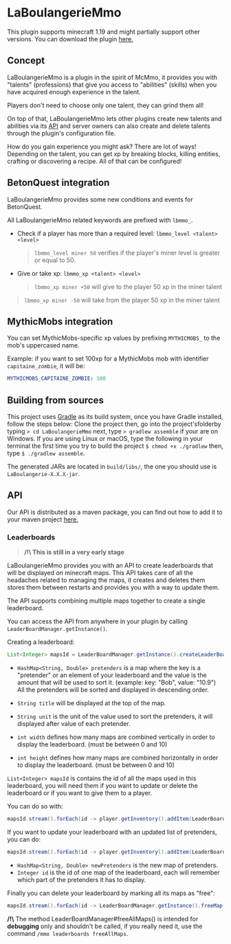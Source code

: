 # LaBoulangerieMmo

This plugin supports minecraft 1.19 and might partially support other versions.
You can download the plugin [here.](https://github.com/LaBoulangerie/LaBoulangerieMmo/releases/latest)

## Concept

LaBoulangerieMmo is a plugin in the spirit of McMmo, it provides you with "talents" (professions) that give you access to "abilities" (skills) when you have acquired enough experience in the talent.

Players don't need to choose only one talent, they can grind them all!

On top of that, LaBoulangerieMmo lets other plugins create new talents and abilities via its [API](#api) and server owners can also create and delete talents through the plugin's configuration file.

How do you gain experience you might ask? There are lot of ways! Depending on the talent, you can get xp by breaking blocks, killing entities, crafting or discovering a recipe. All of that can be configured!

## BetonQuest integration

LaBoulangerieMmo provides some new conditions and events for BetonQuest.

All LaBoulangerieMmo related keywords are prefixed with `lbmmo_`.

-   Check if a player has more than a required level: `lbmmo_level <talent> <level>`

    > `lbmmo_level miner 50` verifies if the player's miner level is greater or equal to 50.

-   Give or take xp: `lbmmo_xp <talent> <level>`
    > `lbmmo_xp miner +50` will give to the player 50 xp in the miner talent

> `lbmmo_xp miner -50` will take from the player 50 xp in the miner talent

## MythicMobs integration

You can set MythicMobs-specific xp values by prefixing `MYTHICMOBS_` to the mob's uppercased name.

Example: if you want to set 100xp for a MythicMobs mob with identifier `capitaine_zombie`, it will be:

```yml
MYTHICMOBS_CAPITAINE_ZOMBIE: 100
```

## Building from sources

This project uses [Gradle](https://gradle.org/) as its build system, once you have Gradle installed, follow the steps below:
Clone the project then, go into the project'sfolderby typing `> cd LaBoulangerieMmo` next, type `> gradlew assemble` if your are on Windows.
If you are using Linux or macOS, type the following in your terminal the first time you try to build the project `$ chmod +x ./gradlew` then, type `$ ./gradlew assemble`.

The generated JARs are located in `build/libs/`, the one you should use is `LaBoulangerie-X.X.X-jar`.

## API

Our API is distributed as a maven package, you can find out how to add it to your maven project [here.](https://github.com/LaBoulangerie/LaBoulangerieMmo/packages/1356101)

### Leaderboards

> **/!\ This is still in a very early stage**

LaBoulangerieMmo provides you with an API to create leaderboards that will be displayed on minecraft maps.
This API takes care of all the headaches related to managing the maps, it creates and deletes them stores them between restarts and provides you with a way to update them.

The API supports combining multiple maps together to create a single leaderboard.

You can access the API from anywhere in your plugin by calling `LeaderBoardManager.getInstance()`.

Creating a leaderboard:

```java
List<Integer> mapsId = LeaderBoardManager.getInstance().createLeaderBoard(pretenders, title, unit, width, height)
```

-   `HashMap<String, Double> pretenders` is a map where the key is a "pretender" or an element of your leaderboard and the value is the amount that will be used to sort it. (example: key: "Bob", value: "10.9")
    All the pretenders will be sorted and displayed in descending order.

-   `String title` will be displayed at the top of the map.
-   `String unit` is the unit of the value used to sort the pretenders, it will displayed after value of each pretender.
-   `int width` defines how many maps are combined vertically in order to display the leaderboard. (must be between 0 and 10)
-   `int height` defines how many maps are combined horizontally in order to display the leaderboard. (must be between 0 and 10)

`List<Integer> mapsId` is contains the id of all the maps used in this leaderboard, you will need them if you want to update or delete the leaderboard or if you want to give them to a player.

You can do so with:

```java
mapsId.stream().forEach(id -> player.getInventory().addItem(LeaderBoardManager.getInstance().getMapItem(id)));
```

If you want to update your leaderboard with an updated list of pretenders, you can do:

```java
mapsId.stream().forEach(id -> player.getInventory().addItem(LeaderBoardManager.getInstance().updateMap(id, newPretenders)));
```

-   `HashMap<String, Double> newPretenders` is the new map of pretenders.
-   `Integer id` is the id of one map of the leaderboard, each will remember which part of the pretenders it has to display.

Finally you can delete your leaderboard by marking all its maps as "free":

```java
mapsId.stream().forEach(id -> LeaderBoardManager.getInstance().freeMap(id));
```

**/!\\** The method LeaderBoardManager#freeAllMaps() is intended for **debugging** only and shouldn't be called, if you really need it, use the command `/mmo leaderboards freeAllMaps`.
